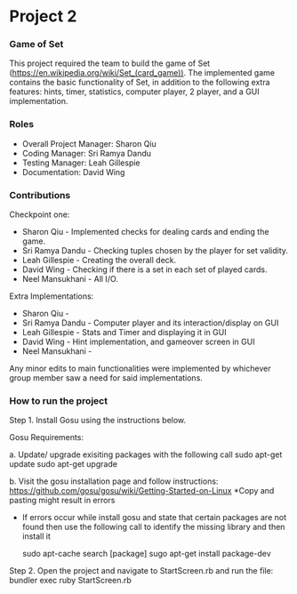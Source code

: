# Project 2
### Game of Set
This project required the team to build the game of Set (https://en.wikipedia.org/wiki/Set_(card_game)). The implemented game contains the basic functionality of Set, in addition to the following extra features: hints, timer, statistics, computer player, 2 player, and a GUI implementation. 



### Roles
* Overall Project Manager: Sharon Qiu
* Coding Manager: Sri Ramya Dandu
* Testing Manager: Leah Gillespie
* Documentation: David Wing 

### Contributions
Checkpoint one:
* Sharon Qiu - Implemented checks for dealing cards and ending the game.
* Sri Ramya Dandu - Checking tuples chosen by the player for set validity.
* Leah Gillespie - Creating the overall deck.
* David Wing - Checking if there is a set in each set of played cards.
* Neel Mansukhani - All I/O.

Extra Implementations:
* Sharon Qiu - 
* Sri Ramya Dandu - Computer player and its interaction/display on GUI
* Leah Gillespie - Stats and Timer and displaying it in GUI
* David Wing - Hint implementation, and gameover screen in GUI
* Neel Mansukhani - 

Any minor edits to main functionalities were implemented by whichever group member saw a need for said implementations.

### How to run the project

Step 1. Install Gosu using the instructions below.

  Gosu Requirements: 
  
  a. Update/ upgrade exisiting packages with the following call
    sudo apt-get update
    sudo apt-get upgrade

  b. Visit the gosu installation page and follow instructions: https://github.com/gosu/gosu/wiki/Getting-Started-on-Linux
     *Copy and pasting might result in errors 

  * If errors occur while install gosu and state that certain packages are not found then use the following call to identify  the missing library and then install it

    sudo apt-cache search [package]
    sugo apt-get install package-dev
    

Step 2. Open the project and navigate to StartScreen.rb and run the file: bundler exec ruby StartScreen.rb 



